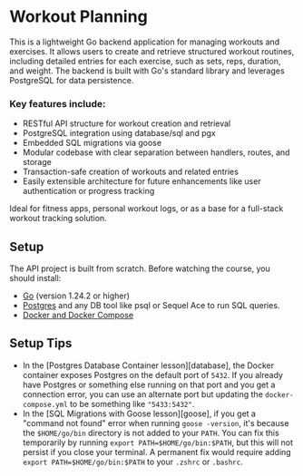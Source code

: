
# Workout Planning

This is a lightweight Go backend application for managing workouts and exercises. It allows users to create and retrieve structured workout routines, including detailed entries for each exercise, such as sets, reps, duration, and weight. The backend is built with Go's standard library and leverages PostgreSQL for data persistence.

### Key features include:

- RESTful API structure for workout creation and retrieval
- PostgreSQL integration using database/sql and pgx
- Embedded SQL migrations via goose
- Modular codebase with clear separation between handlers, routes, and storage
- Transaction-safe creation of workouts and related entries
- Easily extensible architecture for future enhancements like user authentication or progress tracking

Ideal for fitness apps, personal workout logs, or as a base for a full-stack workout tracking solution.

## Setup

The API project is built from scratch. Before watching the course, you should install:
- [Go](https://go.dev/doc/install) (version 1.24.2 or higher)
- [Postgres](https://www.postgresql.org/download/) and any DB tool like psql or Sequel Ace to run SQL queries.
- [Docker and Docker Compose](https://www.docker.com/)

## Setup Tips
- In the [Postgres Database Container lesson][database], the Docker container exposes Postgres on the default port of `5432`. If you already have Postgres or something else running on that port and you get a connection error, you can use an alternate port but updating the `docker-compose.yml` to be something like `"5433:5432"`.
- In the [SQL Migrations with Goose lesson][goose], if you get a "command not found" error when running `goose -version`, it's because the `$HOME/go/bin` directory is not added to your `PATH`. You can fix this temporarily by running `export PATH=$HOME/go/bin:$PATH`, but this will not persist if you close your terminal. A permanent fix would require adding `export PATH=$HOME/go/bin:$PATH` to your `.zshrc` or `.bashrc`.
